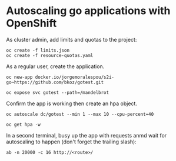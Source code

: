 # Autoscaling go applications with OpenShift

As cluster admin, add limits and quotas to the project:
```
oc create -f limits.json  
oc create -f resource-quotas.yaml
```

As a regular user, create the application.
```
oc new-app docker.io/jorgemoralespou/s2i-go~https://github.com/bkoz/gotest.git

oc expose svc gotest --path=/mandelbrot
```
Confirm the app is working then create an hpa object.
```
oc autoscale dc/gotest --min 1 --max 10 --cpu-percent=40

oc get hpa -w
```

In a second terminal, busy up the app with requests anmd wait for autoscaling to happen (don't forget the trailing slash):
```
ab -n 20000 -c 16 http://<route>/
```


